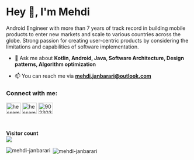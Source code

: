 <h1 align="left">Hey 👋, I'm Mehdi</h1>
<p align="left">Android Engineer with more than 7 years of track record in building mobile products to enter new markets and scale to various countries across the globe.
Strong passion for creating user-centric products by considering the limitations and capabilities of software implementation.</p>
  

- 💬 Ask me about **Kotlin, Android, Java, Software Architecture, Design patterns, Algorithm optimization**

- 📫 You can reach me via **mehdi.janbarari@outlook.com**

<h3 align="left">Connect with me:</h3>
<p align="left">
<a href="https://twitter.com/mehdijanbarari" target="blank"><img align="center" src="https://cdn.jsdelivr.net/npm/simple-icons@3.0.1/icons/twitter.svg" alt="hessamcodes" height="30" width="40" /></a>
<a href="https://linkedin.com/in/mehdijanbarari" target="blank"><img align="center" src="https://cdn.jsdelivr.net/npm/simple-icons@3.0.1/icons/linkedin.svg" alt="hessam-emami" height="30" width="40" /></a>
<a href="https://stackoverflow.com/users/8607069" target="blank"><img align="center" src="https://cdn.jsdelivr.net/npm/simple-icons@3.0.1/icons/stackoverflow.svg" alt="9023032" height="30" width="40" /></a>
</p>

<br/>
<p><strong>Visitor count</strong><br/>
<img src="https://profile-counter.glitch.me/janbarari/count.svg" />
</p>
   

<p><img align="left" src="https://github-readme-stats.vercel.app/api/top-langs?username=janbarari&show_icons=true&locale=en&layout=compact" alt="mehdi-janbarari" /></p>

<p>&nbsp;<img align="center" src="https://github-readme-stats.vercel.app/api?username=janbarari&show_icons=true&locale=en" alt="mehdi-janbarari" /></p>
